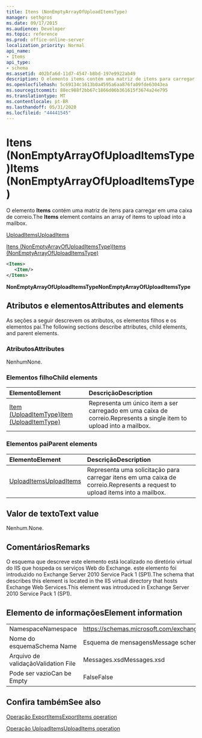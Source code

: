 ```yaml
---
title: Itens (NonEmptyArrayOfUploadItemsType)
manager: sethgros
ms.date: 09/17/2015
ms.audience: Developer
ms.topic: reference
ms.prod: office-online-server
localization_priority: Normal
api_name:
- Items
api_type:
- schema
ms.assetid: 402bfa6d-11d7-4547-b8bd-197e9922ab49
description: O elemento items contém uma matriz de itens para carregar em uma caixa de correio.
ms.openlocfilehash: 5c69134c1613b0a4595a6aa876fa09fde63043ea
ms.sourcegitcommit: 88ec988f2bb67c1866d06b361615f3674a24e795
ms.translationtype: MT
ms.contentlocale: pt-BR
ms.lasthandoff: 05/31/2020
ms.locfileid: "44441545"
---
```

# <a name="items-nonemptyarrayofuploaditemstype"></a><span data-ttu-id="8d453-103">Itens (NonEmptyArrayOfUploadItemsType)</span><span class="sxs-lookup"><span data-stu-id="8d453-103">Items (NonEmptyArrayOfUploadItemsType)</span></span>

<span data-ttu-id="8d453-104">O elemento **Items** contém uma matriz de itens para carregar em uma caixa de correio.</span><span class="sxs-lookup"><span data-stu-id="8d453-104">The **Items** element contains an array of items to upload into a mailbox.</span></span> 
  
[<span data-ttu-id="8d453-105">UploadItems</span><span class="sxs-lookup"><span data-stu-id="8d453-105">UploadItems</span></span>](uploaditems.md)
  
[<span data-ttu-id="8d453-106">Itens (NonEmptyArrayOfUploadItemsType)</span><span class="sxs-lookup"><span data-stu-id="8d453-106">Items (NonEmptyArrayOfUploadItemsType)</span></span>](items-nonemptyarrayofuploaditemstype.md)
  
```XML
<Items>
   <Item/>
</Items>
```

 <span data-ttu-id="8d453-107">**NonEmptyArrayOfUploadItemsType**</span><span class="sxs-lookup"><span data-stu-id="8d453-107">**NonEmptyArrayOfUploadItemsType**</span></span>
## <a name="attributes-and-elements"></a><span data-ttu-id="8d453-108">Atributos e elementos</span><span class="sxs-lookup"><span data-stu-id="8d453-108">Attributes and elements</span></span>

<span data-ttu-id="8d453-109">As seções a seguir descrevem os atributos, os elementos filhos e os elementos pai.</span><span class="sxs-lookup"><span data-stu-id="8d453-109">The following sections describe attributes, child elements, and parent elements.</span></span>
  
### <a name="attributes"></a><span data-ttu-id="8d453-110">Atributos</span><span class="sxs-lookup"><span data-stu-id="8d453-110">Attributes</span></span>

<span data-ttu-id="8d453-111">Nenhum</span><span class="sxs-lookup"><span data-stu-id="8d453-111">None.</span></span>
  
### <a name="child-elements"></a><span data-ttu-id="8d453-112">Elementos filho</span><span class="sxs-lookup"><span data-stu-id="8d453-112">Child elements</span></span>

|<span data-ttu-id="8d453-113">**Elemento**</span><span class="sxs-lookup"><span data-stu-id="8d453-113">**Element**</span></span>|<span data-ttu-id="8d453-114">**Descrição**</span><span class="sxs-lookup"><span data-stu-id="8d453-114">**Description**</span></span>|
|:-----|:-----|
|[<span data-ttu-id="8d453-115">Item (UploadItemType)</span><span class="sxs-lookup"><span data-stu-id="8d453-115">Item (UploadItemType)</span></span>](item-uploaditemtype.md) <br/> |<span data-ttu-id="8d453-116">Representa um único item a ser carregado em uma caixa de correio.</span><span class="sxs-lookup"><span data-stu-id="8d453-116">Represents a single item to upload into a mailbox.</span></span>  <br/> |
   
### <a name="parent-elements"></a><span data-ttu-id="8d453-117">Elementos pai</span><span class="sxs-lookup"><span data-stu-id="8d453-117">Parent elements</span></span>

|<span data-ttu-id="8d453-118">**Elemento**</span><span class="sxs-lookup"><span data-stu-id="8d453-118">**Element**</span></span>|<span data-ttu-id="8d453-119">**Descrição**</span><span class="sxs-lookup"><span data-stu-id="8d453-119">**Description**</span></span>|
|:-----|:-----|
|[<span data-ttu-id="8d453-120">UploadItems</span><span class="sxs-lookup"><span data-stu-id="8d453-120">UploadItems</span></span>](uploaditems.md) <br/> |<span data-ttu-id="8d453-121">Representa uma solicitação para carregar itens em uma caixa de correio.</span><span class="sxs-lookup"><span data-stu-id="8d453-121">Represents a request to upload items into a mailbox.</span></span>  <br/> |
   
## <a name="text-value"></a><span data-ttu-id="8d453-122">Valor de texto</span><span class="sxs-lookup"><span data-stu-id="8d453-122">Text value</span></span>

<span data-ttu-id="8d453-123">Nenhum.</span><span class="sxs-lookup"><span data-stu-id="8d453-123">None.</span></span>
  
## <a name="remarks"></a><span data-ttu-id="8d453-124">Comentários</span><span class="sxs-lookup"><span data-stu-id="8d453-124">Remarks</span></span>

<span data-ttu-id="8d453-125">O esquema que descreve este elemento está localizado no diretório virtual do IIS que hospeda os serviços Web do Exchange. este elemento foi introduzido no Exchange Server 2010 Service Pack 1 (SP1).</span><span class="sxs-lookup"><span data-stu-id="8d453-125">The schema that describes this element is located in the IIS virtual directory that hosts Exchange Web Services.This element was introduced in Exchange Server 2010 Service Pack 1 (SP1).</span></span>
  
## <a name="element-information"></a><span data-ttu-id="8d453-126">Elemento de informações</span><span class="sxs-lookup"><span data-stu-id="8d453-126">Element information</span></span>

|||
|:-----|:-----|
|<span data-ttu-id="8d453-127">Namespace</span><span class="sxs-lookup"><span data-stu-id="8d453-127">Namespace</span></span>  <br/> |https://schemas.microsoft.com/exchange/services/2006/messages  <br/> |
|<span data-ttu-id="8d453-128">Nome do esquema</span><span class="sxs-lookup"><span data-stu-id="8d453-128">Schema Name</span></span>  <br/> |<span data-ttu-id="8d453-129">Esquema de mensagens</span><span class="sxs-lookup"><span data-stu-id="8d453-129">Message schema</span></span>  <br/> |
|<span data-ttu-id="8d453-130">Arquivo de validação</span><span class="sxs-lookup"><span data-stu-id="8d453-130">Validation File</span></span>  <br/> |<span data-ttu-id="8d453-131">Messages.xsd</span><span class="sxs-lookup"><span data-stu-id="8d453-131">Messages.xsd</span></span>  <br/> |
|<span data-ttu-id="8d453-132">Pode ser vazio</span><span class="sxs-lookup"><span data-stu-id="8d453-132">Can be Empty</span></span>  <br/> |<span data-ttu-id="8d453-133">False</span><span class="sxs-lookup"><span data-stu-id="8d453-133">False</span></span>  <br/> |
   
## <a name="see-also"></a><span data-ttu-id="8d453-134">Confira também</span><span class="sxs-lookup"><span data-stu-id="8d453-134">See also</span></span>



[<span data-ttu-id="8d453-135">Operação ExportItems</span><span class="sxs-lookup"><span data-stu-id="8d453-135">ExportItems operation</span></span>](exportitems-operation.md)
  
[<span data-ttu-id="8d453-136">Operação UploadItems</span><span class="sxs-lookup"><span data-stu-id="8d453-136">UploadItems operation</span></span>](uploaditems-operation.md)

